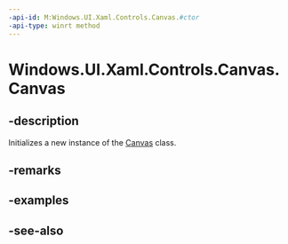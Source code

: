 ```yaml
---
-api-id: M:Windows.UI.Xaml.Controls.Canvas.#ctor
-api-type: winrt method
---
```


<!-- Method syntax
public Canvas()
-->

# Windows.UI.Xaml.Controls.Canvas.Canvas

## -description
Initializes a new instance of the [Canvas](canvas.md) class.


## -remarks

## -examples

## -see-also
